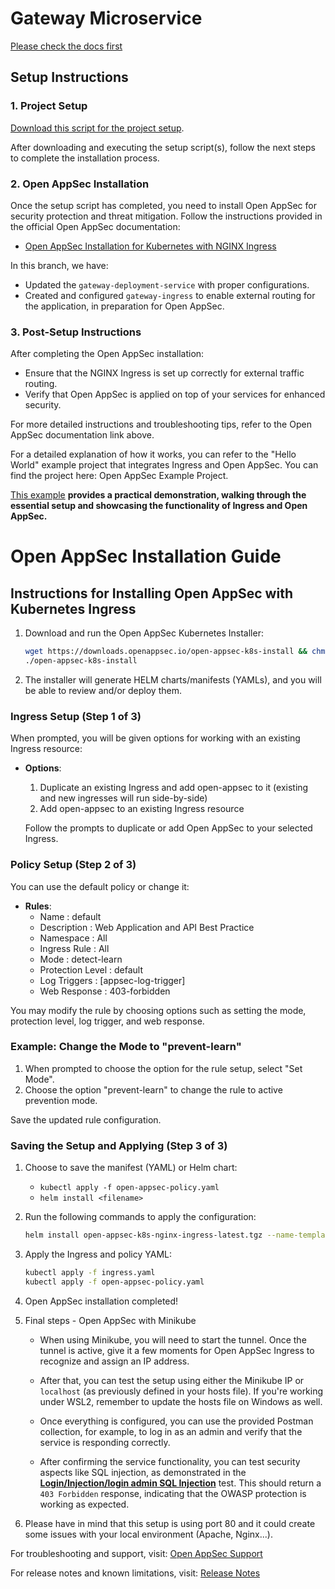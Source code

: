 # Gateway Microservice

[Please check the docs first](https://github.com/miloskec/gateway/blob/dockerhub-example/documentation/MicroServices%20gateway%20documentation.pdf)

## Setup Instructions

### 1. Project Setup

[Download this script for the project setup](https://github.com/miloskec/setupscript).

After downloading and executing the setup script(s), follow the next steps to complete the installation process.

### 2. Open AppSec Installation

Once the setup script has completed, you need to install Open AppSec for security protection and threat mitigation. Follow the instructions provided in the official Open AppSec documentation:

- [Open AppSec Installation for Kubernetes with NGINX Ingress](https://docs.openappsec.io/getting-started/start-with-kubernetes/install-using-interactive-cli-tool-ingress-nginx)

In this branch, we have:
- Updated the `gateway-deployment-service` with proper configurations.
- Created and configured `gateway-ingress` to enable external routing for the application, in preparation for Open AppSec.

### 3. Post-Setup Instructions

After completing the Open AppSec installation:
- Ensure that the NGINX Ingress is set up correctly for external traffic routing.
- Verify that Open AppSec is applied on top of your services for enhanced security.

For more detailed instructions and troubleshooting tips, refer to the Open AppSec documentation link above.

For a detailed explanation of how it works, you can refer to the "Hello World" example project that integrates Ingress and Open AppSec. You can find the project here: Open AppSec Example Project.

[This example](https://github.com/miloskec/ingress-test-app) **provides a practical demonstration, walking through the essential setup and showcasing the functionality of Ingress and Open AppSec.**

# Open AppSec Installation Guide

## Instructions for Installing Open AppSec with Kubernetes Ingress

1. Download and run the Open AppSec Kubernetes Installer:
   ```bash
   wget https://downloads.openappsec.io/open-appsec-k8s-install && chmod +x open-appsec-k8s-install
   ./open-appsec-k8s-install
   ```

2. The installer will generate HELM charts/manifests (YAMLs), and you will be able to review and/or deploy them.

### Ingress Setup (Step 1 of 3)

When prompted, you will be given options for working with an existing Ingress resource:

- **Options**:
  1. Duplicate an existing Ingress and add open-appsec to it (existing and new ingresses will run side-by-side)
  2. Add open-appsec to an existing Ingress resource

   Follow the prompts to duplicate or add Open AppSec to your selected Ingress.

### Policy Setup (Step 2 of 3)

You can use the default policy or change it:

- **Rules**:
   - Name             : default
   - Description      : Web Application and API Best Practice
   - Namespace        : All
   - Ingress Rule     : All
   - Mode             : detect-learn
   - Protection Level : default
   - Log Triggers     : [appsec-log-trigger]
   - Web Response     : 403-forbidden

You may modify the rule by choosing options such as setting the mode, protection level, log trigger, and web response.

### Example: Change the Mode to "prevent-learn"

1. When prompted to choose the option for the rule setup, select "Set Mode".
2. Choose the option "prevent-learn" to change the rule to active prevention mode.
   
Save the updated rule configuration.

### Saving the Setup and Applying (Step 3 of 3)

1. Choose to save the manifest (YAML) or Helm chart:
   - `kubectl apply -f open-appsec-policy.yaml`
   - `helm install <filename>`

2. Run the following commands to apply the configuration:
   ```bash
   helm install open-appsec-k8s-nginx-ingress-latest.tgz --name-template open-appsec -n appsec --create-namespace --set appsec.mode=standalone --set appsec.persistence.enabled=false --set controller.ingressClassResource.name="appsec-nginx" --set controller.ingressClassResource.controllerValue="k8s.io/appsec-nginx" --set controller.terminationGracePeriodSeconds=300 --set appsec.playground=false --set appsec.userEmail=""
   ```

3. Apply the Ingress and policy YAML:
   ```bash
   kubectl apply -f ingress.yaml
   kubectl apply -f open-appsec-policy.yaml
   ```

4. Open AppSec installation completed!


5. Final steps - Open AppSec with Minikube
    - When using Minikube, you will need to start the tunnel. Once the tunnel is active, give it a few moments for Open AppSec Ingress to recognize and assign an IP address. 
    - After that, you can test the setup using either the Minikube IP or `localhost` (as previously defined in your hosts file). If you're working under WSL2, remember to update the hosts file on Windows as well. 
    
    - Once everything is configured, you can use the provided Postman collection, for example, to log in as an admin and verify that the service is responding correctly. 
    - After confirming the service functionality, you can test security aspects like SQL injection, as demonstrated in the [**Login/Injection/login admin SQL Injection**](https://documenter.getpostman.com/view/9220824/2sA3dxEXTW#e8144e8f-7051-4d21-9e03-295695795de0) test. This should return a `403 Forbidden` response, indicating that the OWASP protection is working as expected. 

6. Please have in mind that this setup is using port 80 and it could create some issues with your local environment (Apache, Nginx...). 

For troubleshooting and support, visit:
[Open AppSec Support](https://openappsec.io/support)

For release notes and known limitations, visit:
[Release Notes](https://docs.openappsec.io/release-notes)
